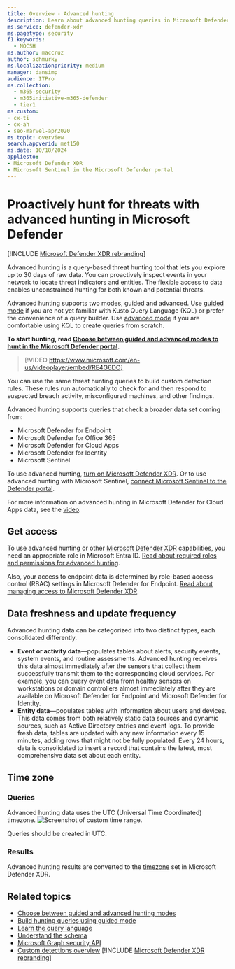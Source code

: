 ```yaml
---
title: Overview - Advanced hunting
description: Learn about advanced hunting queries in Microsoft Defender and how to use them to proactively find threats and weaknesses in your network
ms.service: defender-xdr
ms.pagetype: security
f1.keywords: 
  - NOCSH
ms.author: maccruz
author: schmurky
ms.localizationpriority: medium
manager: dansimp
audience: ITPro
ms.collection: 
  - m365-security
  - m365initiative-m365-defender
  - tier1
ms.custom:
- cx-ti
- cx-ah
- seo-marvel-apr2020
ms.topic: overview
search.appverid: met150
ms.date: 10/18/2024
appliesto: 
- Microsoft Defender XDR
- Microsoft Sentinel in the Microsoft Defender portal
---
```


# Proactively hunt for threats with advanced hunting in Microsoft Defender

[!INCLUDE [Microsoft Defender XDR rebranding](../includes/microsoft-defender.md)]


Advanced hunting is a query-based threat hunting tool that lets you explore up to 30 days of raw data. You can proactively inspect events in your network to locate threat indicators and entities. The flexible access to data enables unconstrained hunting for both known and potential threats.

Advanced hunting supports two modes, guided and advanced. Use [guided mode](advanced-hunting-query-builder.md) if you are not yet familiar with Kusto Query Language (KQL) or prefer the convenience of a query builder. Use [advanced mode](advanced-hunting-query-language.md) if you are comfortable using KQL to create queries from scratch. 

**To start hunting, read [Choose between guided and advanced modes to hunt in the Microsoft Defender portal](advanced-hunting-modes.md).**

> [!VIDEO https://www.microsoft.com/en-us/videoplayer/embed/RE4G6DO]

You can use the same threat hunting queries to build custom detection rules. These rules run automatically to check for and then respond to suspected breach activity, misconfigured machines, and other findings.

Advanced hunting supports queries that check a broader data set coming from:

- Microsoft Defender for Endpoint
- Microsoft Defender for Office 365
- Microsoft Defender for Cloud Apps
- Microsoft Defender for Identity
- Microsoft Sentinel

To use advanced hunting, [turn on Microsoft Defender XDR](m365d-enable.md). Or to use advanced hunting with Microsoft Sentinel, [connect Microsoft Sentinel to the Defender portal](microsoft-sentinel-onboard.md). 


For more information on advanced hunting in Microsoft Defender for Cloud Apps data, see the [video](https://www.microsoft.com/en-us/videoplayer/embed/RWFISa). 



## Get access
To use advanced hunting or other [Microsoft Defender XDR](microsoft-365-defender.md) capabilities, you need an appropriate role in Microsoft Entra ID. [Read about required roles and permissions for advanced hunting](custom-roles.md).

Also, your access to endpoint data is determined by role-based access control (RBAC) settings in Microsoft Defender for Endpoint. [Read about managing access to Microsoft Defender XDR](m365d-permissions.md).


## Data freshness and update frequency
Advanced hunting data can be categorized into two distinct types, each consolidated differently.

- **Event or activity data**—populates tables about alerts, security events, system events, and routine assessments. Advanced hunting receives this data almost immediately after the sensors that collect them successfully transmit them to the corresponding cloud services. For example, you can query event data from healthy sensors on workstations or domain controllers almost immediately after they are available on Microsoft Defender for Endpoint and Microsoft Defender for Identity.
- **Entity data**—populates tables with information about users and devices. This data comes from both relatively static data sources and dynamic sources, such as Active Directory entries and event logs. To provide fresh data, tables are updated with any new information every 15 minutes, adding rows that might not be fully populated. Every 24 hours, data is consolidated to insert a record that contains the latest, most comprehensive data set about each entity.


## Time zone
### Queries
Advanced hunting data uses the UTC (Universal Time Coordinated) timezone. 
![Screenshot of custom time range.](/defender/media/custom-time-range.png)

Queries should be created in UTC.

### Results
Advanced hunting results are converted to the [timezone](m365d-time-zone.md) set in Microsoft Defender XDR. 




## Related topics
- [Choose between guided and advanced hunting modes](advanced-hunting-modes.md)
- [Build hunting queries using guided mode](advanced-hunting-query-builder.md)
- [Learn the query language](advanced-hunting-query-language.md)
- [Understand the schema](advanced-hunting-schema-tables.md)
- [Microsoft Graph security API](/graph/api/resources/security-api-overview#advanced-hunting)
- [Custom detections overview](custom-detections-overview.md)
[!INCLUDE [Microsoft Defender XDR rebranding](../includes/defender-m3d-techcommunity.md)]
